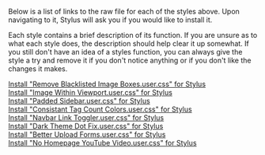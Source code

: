 Below is a list of links to the raw file for each of the styles above. Upon navigating to it, Stylus will ask you if you would like to install it.  

Each style contains a brief description of its function. If you are unsure as to what each style does, the description should help clear it up somewhat. If you still don't have an idea of a styles function, you can always give the style a try and remove it if you don't notice anything or if you don't like the changes it makes.  

[Install "Remove Blacklisted Image Boxes.user.css" for Stylus](https://raw.githubusercontent.com/Neop0litan/CSS-Tweaks/main/Stylus/rule34.xxx/Remove%20Blacklisted%20Image%20Boxes.user.css)  
[Install "Image Within Viewport.user.css" for Stylus](https://raw.githubusercontent.com/Neop0litan/CSS-Tweaks/main/Stylus/rule34.xxx/Image%20Within%20Viewport.user.css)  
[Install "Padded Sidebar.user.css" for Stylus](https://raw.githubusercontent.com/Neop0litan/CSS-Tweaks/main/Stylus/rule34.xxx/Padded%20Sidebar.user.css)  
[Install "Consistant Tag Count Colors.user.css" for Stylus](https://raw.githubusercontent.com/Neop0litan/CSS-Tweaks/main/Stylus/rule34.xxx/Consistant%20Tag%20Count%20Colors.user.css)  
[Install "Navbar Link Toggler.user.css" for Stylus](https://raw.githubusercontent.com/Neop0litan/CSS-Tweaks/main/Stylus/rule34.xxx/Navbar%20Link%20Toggler.user.css)  
[Install "Dark Theme Dot Fix.user.css" for Stylus](https://raw.githubusercontent.com/Neop0litan/CSS-Tweaks/main/Stylus/rule34.xxx/Dark%20Theme%20Dot%20Fix.user.css)  
[Install "Better Upload Forms.user.css" for Stylus](https://raw.githubusercontent.com/Neop0litan/CSS-Tweaks/main/Stylus/rule34.xxx/Better%20Upload%20Forms.user.css)  
[Install "No Homepage YouTube Video.user.css" for Stylus](https://github.com/Neop0litan/CSS-Tweaks/raw/main/Stylus/rule34.xxx/No%20Homepage%20YouTube%20Video.user.css)  
